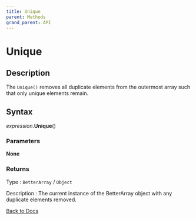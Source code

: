 ```yaml
---
title: Unique
parent: Methods
grand_parent: API
---
```


# Unique

## Description
The `Unique()` removes all duplicate elements from the outermost array such that only unique elements remain.

## Syntax

*expression*.**Unique**() 

### Parameters

**None**

### Returns

Type
: `BetterArray` / `Object`

Description
: The current instance of the BetterArray object with any duplicate elements removed.

[Back to Docs](https://senipah.github.io/VBA-Better-Array/)